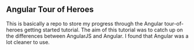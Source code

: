 ## Angular Tour of Heroes
This is basically a repo to store my progress through the Angular tour-of-heroes getting started tutorial. The aim of this tutorial was to catch up on the differences between AngularJS and Angular. I found that Angular was a lot cleaner to use.
